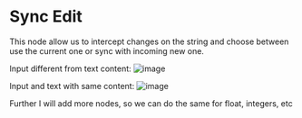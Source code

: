 # Sync Edit

This node allow us to intercept changes on the string and choose between use the current one or sync with incoming new one.

Input different from text content:
![image](https://github.com/user-attachments/assets/b8cba450-e9ec-4a92-a358-10a558cb32c0)

Input and text with same content:
![image](https://github.com/user-attachments/assets/120671d0-4e3d-4266-aa2e-281422554d25)

Further I will add more nodes, so we can do the same for float, integers, etc
